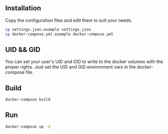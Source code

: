 ## Installation

Copy the configuration files and edit them to suit your needs.

```sh
cp settings.json.example settings.json
cp docker-compose.yml.example docker-compose.yml
```

## UID && GID

You can set your user's UID and GID to write to the docker volumes with the proper rights. Just set the UID and GID environment vars in the docker-compose file.

## Build

```sh
docker-compose build
```

## Run

```sh
docker-compose up -d
```

